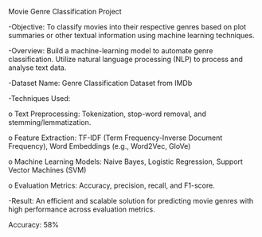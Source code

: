 Movie Genre Classification Project

-Objective: To classify movies into their respective genres based on plot summaries or other textual information using machine learning techniques.

-Overview: Build a machine-learning model to automate genre classification. Utilize natural language processing (NLP) to process and analyse text data.

-Dataset Name: Genre Classification Dataset from IMDb

-Techniques Used:

o Text Preprocessing: Tokenization, stop-word removal, and stemming/lemmatization.

o Feature Extraction: TF-IDF (Term Frequency-Inverse Document Frequency), Word Embeddings (e.g., Word2Vec, GloVe)

o Machine Learning Models: Naive Bayes, Logistic Regression, Support Vector Machines (SVM)

o Evaluation Metrics: Accuracy, precision, recall, and F1-score.

-Result: An efficient and scalable solution for predicting movie genres with high performance across evaluation metrics.

Accuracy: 58%
